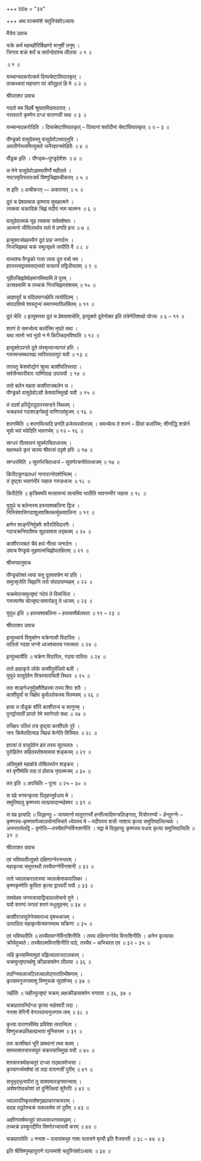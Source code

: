 +++
title = "३४"

+++
अथ पञ्चमांशे चतुस्त्रिंशोऽध्यायः

मैत्रेय उवाच

चक्रे कर्म महच्छौरिर्बिभ्राणो मानुषीं तनुम् ।  
जिगाय शक्रं शर्वं च सर्वान्देवांश्च लीलया ॥ १ ॥

॥ १ ॥

यच्चान्यदकरोत्कर्म दिव्यचेष्टाविघातकृत् ।  
तत्कथ्यतां महाभाग परं कौतूहलं हि मे ॥ २ ॥

श्रीपराशर उवाच

गदतो मम विप्रर्षे श्रूयतामिदमादरात् ।  
नरावतारे कृष्णेन दग्धा वाराणसी यथा ॥ ३ ॥

यच्चान्यदकरोदिति । दिव्यचेष्टाविघातकृत् – दिव्यानां शर्वादीनां चेष्टांविघातकृत् ॥ २ – ३ ॥

पौण्ड्रको वासुदेवस्तु वासुदेवोऽभवद्भुवि ।  
अवतीर्णस्त्वमित्युक्तो जनैरज्ञानमोहितैः ॥ ४ ॥

पौंड्रक इति । पौण्ड्कः–पुण्ड्रदेशेशः ॥ ४ ॥

स मेने वासुदेवोऽहमवतीर्णो महीतले ।  
नष्टस्मृतिस्ततःसर्वं विष्णुचिह्नमचीकरत् ॥ ५ ॥

स इति ॥ अचीकरत् — अकारयत् ॥ ५ ॥

दूतं च प्रेषयामास कृष्णाय सुमहात्मने ।  
त्यक्त्वा चक्रादिकं चिह्नं मदीयं नाम चात्मनः ॥ ६ ॥

वासुदेवात्मकं मूढ त्यक्त्वा सर्वमशेषतः ।  
आत्मनो जीवितार्थाय ततो मे प्रणति व्रज ॥ ७ ॥

इत्युक्तःसंप्रहस्यैनं दूतं प्राह जनार्दनः ।  
निजचिह्नमहं चक्रं समुत्सृक्ष्ये त्वयीति वै ॥ ८ ॥

वाच्यश्च पैण्ड्रको गत्वा त्वया दूत वचो मम ।  
ज्ञातस्त्वद्वाक्यसद्भावो यत्कार्यं तद्विधीयताम् ॥ ९ ॥

गृहीतचिह्नवेषोहमागमिष्यामि ते पुरम् ।  
उत्स्रक्ष्यामि च तच्चक्रं निजचिह्नमसंशयम् ॥ १० ॥

आज्ञापूर्वं च यदिदमागच्छेति त्वयोदितम् ।  
संपादयिष्ये श्वस्तुभ्यं समागम्याविलंबितम् ॥ ११ ॥

दूतं चेति ॥ इत्युक्त्तवा दूतं च प्रेषयामासेति, इत्युक्तो दूतेनोक्त इति तंत्रेणेतिशब्दो योज्यः ॥ ६ – ११ ॥

शरणं ते समभ्येत्य कर्तास्मि नृपते तथा ।  
यथा त्वत्तो भयं भूयो न मे किञ्चिद्भविष्यति ॥ १२ ॥

इत्युक्तेऽपगते दूते संस्मृत्याभ्यागतं हरिः ।  
गरुत्मन्तमथारुह्य त्वरितस्तत्पुरं ययौ ॥ १३ ॥

ततस्तु केशवोद्योगं श्रुत्वा काशीपतिस्तदा ।  
सर्वसैन्यपरीवारः पार्ष्णिग्राह उपाययौ ॥ १४ ॥

ततो बलेन महता काशीराजबलेन च ।  
पौण्ड्रको वासुदेवोऽसौ केशवाभिमुखो ययौ ॥ १५ ॥

तं ददर्श हरिर्दूरादुदारस्यन्दने स्थितम् ।  
चक्रहस्तं गदाशार्ङ्गबाहुं पाणिगतांबुजम् ॥ १६ ॥

शरणमिति ॥ शरणमित्यादि प्रणतिं व्रजेत्यस्योत्तरम् । समभ्येत्य ते शरणं – हिंसां कर्तास्मि; शीर्णाद्धि शत्रोर्न भूयो भयं भवेदिति भावगर्भम् ॥ १२ – १६ ॥

स्रग्धरं पीतवसनं सुपर्मरचितध्वजम् ।  
वक्षस्थले कृतं चास्य श्रीवत्सं ददृशे हरिः ॥ १७ ॥

स्रग्धरमिति ॥ सुपर्णरचितध्वजं – सुपर्णरचनोपेतध्वजम् ॥ १७ ॥

किरीटकुण्डलधरं नानारत्नोपशोभितम् ।  
तं दृष्ट्वा भावगंभीरं जहास गरुडध्वजः ॥ १८ ॥

किरीटेति ॥ कृत्रिममपि मत्सारूप्यं सत्यमिव भातीति भावगम्भीरं जहास ॥ १८ ॥

युयुधे च बलेनास्य हस्त्यश्वबलिना द्विज ।  
निस्त्रिंशासिगदाशूलशक्तिकार्मुकशालिना ॥ १९ ॥

क्षणेन शार्ङ्गनिर्मुक्तैः शरैररिविदारणैः ।  
गदाचक्रनिपातैश्च सूदयामास तद्बलम् ॥ २० ॥

काशीराजबलं चैवं क्षयं नीत्वा जनार्दनः ।  
उवाच पैण्ड्रकं मूढमात्मचिह्नोपलक्षितम् ॥ २१ ॥

श्रीभगवानुवाच

पौण्ड्रकोक्तं त्वया यत्तु दूतवक्त्रेण मां प्रति ।  
समुत्सृजेति चिह्नानि तत्ते संपादयाम्यहम् ॥ २२ ॥

चक्रमेतत्समुत्सृष्टं गदेयं ते विसर्जिता ।  
गरुत्मानेष चोत्सृष्टःसमारोहतु ते ध्वजम् ॥ २३ ॥

युयुध इति ॥ हस्त्यश्वबलिना – हस्त्यश्वैर्बलवता ॥ १९ – २३ ॥

श्रीपराशर उवाच

इत्युच्चार्य विमुक्तेन चक्रेणासौ विदारितः ।  
पातितो गदया भग्नो ध्वजश्चास्य गरुत्मता ॥ २४ ॥

इत्युच्चार्येति ॥ चक्रेण विदारितः, गदया पातितः ॥ २४ ॥

ततो हाहाकृते लोके काशीपुर्यधिपो बली ।  
युयुधे वासुदेवेन मित्रस्यापचितौ स्थितः ॥ २५ ॥

ततः शार्ङ्गधनुर्मुक्तैश्छित्त्वा तस्य शिरः शरैः ।  
काशीपुर्यां स चिक्षेप कुर्वंल्लोकस्य विस्मयम् ॥ २६ ॥

हत्वा त पौड्रकं शौरि काशीराजं च सानुगम् ।  
पुनर्द्वारवतीं प्राप्तो रेमे स्वर्गगतो यथा ॥ २७ ॥

तच्छिरः पतितं तत्र दृष्ट्वा काशीपतेः पुरे ।  
जनः किमेतदित्याह च्छिन्नं केनेति विस्मितः ॥ २८ ॥

ज्ञात्वां तं वासुदेवेन हतं तस्य सुतस्ततः ।  
पुरोहितेन सहितस्तोषयामास शङ्करम् ॥ २९ ॥

अविमुक्ते महाक्षेत्रे तोषितस्तेन शङ्करः ।  
वरं वृणीष्वेति तदा तं प्रोवाच नृपात्मजम् ॥ ३० ॥

तत इति ॥ अपचितिः – पूजा ॥ २५ – ३० ॥

स वव्रे भगवन्कृत्या पितृहन्तुर्वधाय मे ।  
समुतिष्ठतु कृष्णस्य त्वत्प्रसादान्महेश्वर ॥ ३१ ॥

स वव्र इत्यादि ॥ पितृहन्तुः – जायमानो मातुरागर्भो हन्तीत्यादिमन्त्रलिङ्गात्, पित्रोररण्यो – र्हन्तुरग्नेः – कृष्णस्य–कृष्णवर्णज्वालत्वेनाभिचारे ध्येयस्य मे – मदीयस्य शत्रोंः नाशाय कृत्या समुत्तिष्ठत्वित्यर्थः । अनन्तरमेतद्वि – वृणोति—तस्यैवाग्निर्विनाशनीति । यद्वा मे पितृहन्तुः कृष्णस्य वधाय कृत्या समुत्तिष्ठत्विति ॥ ३१ ॥

श्रीपराशर उवाच

एवं भविष्यतीत्युक्ते दक्षिणाग्नेरनन्तरम् ।  
महाकृत्या समुत्तस्थौ तस्यैवाग्नेर्विनाशनी ॥ ३२ ॥

ततो ज्वालाकरालास्या ज्वलत्केशकपालिका ।  
कृष्णकृष्णेति कुपिता कृत्या द्वारवरीं ययौ ॥ ३३ ॥

तामवेक्ष्य जनस्त्रासाद्विचलल्लोचनो मुने ।  
ययौ शरण्यं जगतां शरणं मधुसूदनम् ॥ ३४ ॥

काशीराजसुतेनेयमाराध्य वृषभध्वजम् ।  
उत्पादिता महाकृत्येत्यवगम्याथ चक्रिणा ॥ ३५ ॥

एवं भविष्यतीति ॥ तस्यैतवाग्नेर्विनाशिनीति । तस्य दक्षिणाग्नेरेव विनाशिनीति । अनेन कृत्यायाः क्रौर्यमुच्यते। तस्यैवात्मविनाशिनीति पाठे, तस्यैव – अभिचरत एव ॥ ३२ – ३५ ॥

जहि कृत्यामिमामुग्रां वह्निज्वालाजटालकाम् ।  
चक्रमुत्सृष्टमक्षेषु क्रीडासक्तेन लीलया ॥ ३६ ॥

तदग्निमालाजटिलज्वालोद्गारातिभीषणाम् ।  
कृत्यामनुजगामाशु विष्णुचक्रं सुदर्शनम् ॥ ३७ ॥

जहीति ॥ जहीत्युत्सृष्टं चक्रम् अक्षक्रीडासक्तेन भगवता ॥ ३६, ३७ ॥

चक्रप्रतापनिर्दग्धा कृत्या माहेश्वरी तदा ।  
ननाश वेगिनी वेगात्तदप्यनुजगाम ताम् ॥ ३८ ॥

कृत्या वाराणसीमेव प्रविवेश त्वरान्विता ।  
विष्णुचक्रप्रतिहतप्रभावा मुनिसत्तम ॥ ३९ ॥

ततः काशीबलं भूरि प्रमथानां तथा बलम् ।  
समस्तशस्त्रास्त्रयुतं चक्रस्याभिमुखं ययौ ॥ ४० ॥

शस्त्रास्त्रमोक्षचतुरं दग्ध्वा तद्बलमोजसा ।  
कृत्यागर्भामशेषां तां तदा वाराणसीं पुरीम् ॥ ४१ ॥

सभूभृद्भृत्यपौरां तु साश्वमातङ्गमानवाम् ।  
अशेषगोष्ठकोशां तां दुर्निरिक्ष्यां सुरैरपि ॥ ४२ ॥

ज्वालापरिष्कृताशेषगृहप्राकारचत्वराम् ।  
ददाह तद्धरेश्चक्रं सकलामेव तां पुरीम् ॥ ४३ ॥

अक्षीणामर्षमत्युग्रं साध्यसाधनसस्पृहम् ।  
तच्चक्रं प्रस्फुरद्दीप्ति विष्णोरभ्याययौ करम् ॥ ४४ ॥

चक्रप्रतापेति ॥ ननाश – पलायांबभूव नाशः पलायने मृत्यौ इति वैजयन्ती ॥ ३८ – ४४ ॥ ३

इति श्रीविष्णुमहापुराणे पञ्जमांशे चतुस्त्रिंशोऽध्यायः ॥ ३४ ॥
